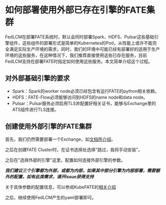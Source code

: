 # 如何部署使用外部已存在引擎的FATE集群

FedLCM在部署FATE系统时，默认会同时部署Spark、HDFS、Pulsar这些基础引擎组件，这些组件的部署形式是简单的Kubernetes的Pod，从性能上或许不能完全满足实际生产环境的需求，同时，我们的环境中可能已经有部署好的适用于生产环境的这些服务，在这种情况下，我们推荐直接使用这些已存在服务，目前FedLCM支持在部署FATE时指定如何使用这些服务。本文简单介绍这个过程。

## 对外部基础引擎的要求

- Spark：Spark的worker node必须已经包含有运行FATE的python相关依赖。
- HDFS：FATE-Flow必须能够访问到HDFS的name node和data node。
- Pulsar：Pulsar服务必须启用TLS并配置好相关证书，能够与Exchange里的ATS组件进行TLS连接。

## 创建使用外部引擎的FATE集群

首先，我们仍然需要部署一个Exchange，如[文档所介绍](./Getting_Started_FATE_zh.md#创建-exchange)。

之后在创建FATE Cluster时，在证书选择处选择"跳过，我将手动安装"。

之后在"选择外部的引擎"这里，配置如何连接外部引擎的参数。

***我们建议三个引擎都为外部，或都为内部，如果其中部分引擎为内部部署，需要额外的配置，如有此类需求，请开Issue获得支持***

关于具体参数的配置信息，可以参阅KubeFATE的[相关介绍](https://github.com/FederatedAI/KubeFATE/wiki/FATE-On-Spark---Leverage-the-external-cluster)

之后，继续使用FedLCM产生的yaml部署即可。
